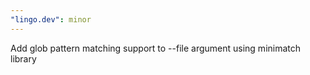```yaml
---
"lingo.dev": minor
---
```


Add glob pattern matching support to --file argument using minimatch library
